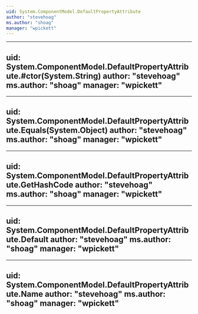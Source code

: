 ```yaml
---
uid: System.ComponentModel.DefaultPropertyAttribute
author: "stevehoag"
ms.author: "shoag"
manager: "wpickett"
---
```


---
uid: System.ComponentModel.DefaultPropertyAttribute.#ctor(System.String)
author: "stevehoag"
ms.author: "shoag"
manager: "wpickett"
---

---
uid: System.ComponentModel.DefaultPropertyAttribute.Equals(System.Object)
author: "stevehoag"
ms.author: "shoag"
manager: "wpickett"
---

---
uid: System.ComponentModel.DefaultPropertyAttribute.GetHashCode
author: "stevehoag"
ms.author: "shoag"
manager: "wpickett"
---

---
uid: System.ComponentModel.DefaultPropertyAttribute.Default
author: "stevehoag"
ms.author: "shoag"
manager: "wpickett"
---

---
uid: System.ComponentModel.DefaultPropertyAttribute.Name
author: "stevehoag"
ms.author: "shoag"
manager: "wpickett"
---
